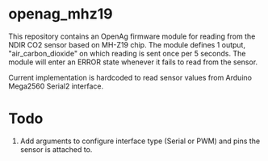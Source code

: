 # openag_mhz19
This repository contains an OpenAg firmware module for reading from the NDIR CO2 sensor based on MH-Z19 chip.
The module defines 1 output, "air_carbon_dioxide" on which reading is sent once per 5 seconds. The module will enter an ERROR state whenever it fails to read from the sensor.

Current implementation is hardcoded to read sensor values from Arduino Mega2560 Serial2 interface.

# Todo
1. Add arguments to configure interface type (Serial or PWM) and pins the sensor is attached to.
